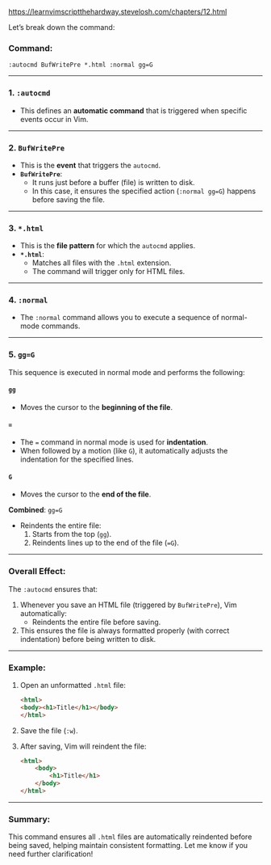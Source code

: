 https://learnvimscriptthehardway.stevelosh.com/chapters/12.html

Let’s break down the command:

### Command:
```vim
:autocmd BufWritePre *.html :normal gg=G
```

---

### 1. **`:autocmd`**
- This defines an **automatic command** that is triggered when specific events occur in Vim.

---

### 2. **`BufWritePre`**
- This is the **event** that triggers the `autocmd`.
- **`BufWritePre`**:
  - It runs just before a buffer (file) is written to disk.
  - In this case, it ensures the specified action (`:normal gg=G`) happens before saving the file.

---

### 3. **`*.html`**
- This is the **file pattern** for which the `autocmd` applies.
- **`*.html`**:
  - Matches all files with the `.html` extension.
  - The command will trigger only for HTML files.

---

### 4. **`:normal`**
- The `:normal` command allows you to execute a sequence of normal-mode commands.

---

### 5. **`gg=G`**
This sequence is executed in normal mode and performs the following:

#### **`gg`**
- Moves the cursor to the **beginning of the file**.

#### **`=`**
- The `=` command in normal mode is used for **indentation**.
- When followed by a motion (like `G`), it automatically adjusts the indentation for the specified lines.

#### **`G`**
- Moves the cursor to the **end of the file**.

**Combined**: `gg=G`
- Reindents the entire file:
  1. Starts from the top (`gg`).
  2. Reindents lines up to the end of the file (`=G`).

---

### Overall Effect:
The `:autocmd` ensures that:
1. Whenever you save an HTML file (triggered by `BufWritePre`), Vim automatically:
   - Reindents the entire file before saving.
2. This ensures the file is always formatted properly (with correct indentation) before being written to disk.

---

### Example:
1. Open an unformatted `.html` file:
   ```html
   <html>
   <body><h1>Title</h1></body>
   </html>
   ```

2. Save the file (`:w`).

3. After saving, Vim will reindent the file:
   ```html
   <html>
       <body>
           <h1>Title</h1>
       </body>
   </html>
   ```

---

### Summary:
This command ensures all `.html` files are automatically reindented before being saved, helping maintain consistent formatting. Let me know if you need further clarification!
